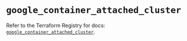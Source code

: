 # `google_container_attached_cluster`

Refer to the Terraform Registry for docs: [`google_container_attached_cluster`](https://registry.terraform.io/providers/hashicorp/google/5.29.0/docs/resources/container_attached_cluster).
